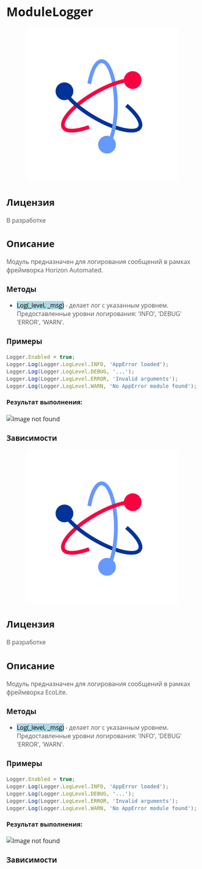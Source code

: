 <div style = "font-family: 'Open Sans', sans-serif; font-size: 16px">

<div style = "font-family: 'Open Sans', sans-serif; font-size: 16px">

# ModuleLogger

<div style = "color: #555">
    <p align="center">
    <img src="logo.png" width="400" title="hover text">
    </p>
</div>

## Лицензия

<div style = "color: #555">

В разработке
</div>

## Описание
<div style = "color: #555">

Модуль предназначен для логирования сообщений в рамках фреймворка Horizon Automated.

</div>

### Методы
<div style = "color: #555">

- <mark style="background-color: lightblue">Log(_level, _msg)</mark> - делает лог с указанным уровнем. Предоставленные уровни логирования: 'INFO', 'DEBUG' 'ERROR', 'WARN'. 

</div>

### Примеры
<div style = "color: #555">

```js
Logger.Enabled = true;
Logger.Log(Logger.LogLevel.INFO, 'AppError loaded');
Logger.Log(Logger.LogLevel.DEBUG, '...');
Logger.Log(Logger.LogLevel.ERROR, 'Invalid arguments');
Logger.Log(Logger.LogLevel.WARN, 'No AppError module found');

```

</div>

#### Результат выполнения:

<div align='left'>
    <img src="" alt="Image not found">
</div>

### Зависимости
<div style = "color: #555">

</div>

</div>

<div style = "color: #555">
    <p align="center">
    <img src="./res/logo.png" width="400" title="hover text">
    </p>
</div>

## Лицензия

<div style = "color: #555">

В разработке
</div>

## Описание
<div style = "color: #555">

Модуль предназначен для логирования сообщений в рамках фреймворка EcoLite.

</div>

### Методы
<div style = "color: #555">

- <mark style="background-color: lightblue">Log(_level, _msg)</mark> - делает лог с указанным уровнем. Предоставленные уровни логирования: 'INFO', 'DEBUG' 'ERROR', 'WARN'. 

</div>

### Примеры
<div style = "color: #555">

```js
Logger.Enabled = true;
Logger.Log(Logger.LogLevel.INFO, 'AppError loaded');
Logger.Log(Logger.LogLevel.DEBUG, '...');
Logger.Log(Logger.LogLevel.ERROR, 'Invalid arguments');
Logger.Log(Logger.LogLevel.WARN, 'No AppError module found');

```

</div>

#### Результат выполнения:

<div align='left'>
    <img src="" alt="Image not found">
</div>

### Зависимости
<div style = "color: #555">

</div>

</div>
